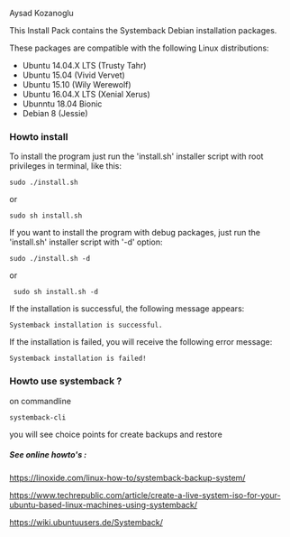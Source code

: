 Aysad Kozanoglu

This Install Pack contains the Systemback Debian installation packages.

These packages are compatible with the following Linux distributions:
 - Ubuntu 14.04.X LTS (Trusty Tahr)
 - Ubuntu 15.04 (Vivid Vervet)
 - Ubuntu 15.10 (Wily Werewolf)
 - Ubuntu 16.04.X LTS (Xenial Xerus)
 - Ubunntu 18.04 Bionic
 - Debian 8 (Jessie)
 
 ### Howto install 
To install the program just run the 'install.sh' installer script with root privileges in terminal, like this:

 ```sudo ./install.sh```

or

 ```sudo sh install.sh```

If you want to install the program with debug packages, just run the 'install.sh' installer script with '-d' option:

 ```sudo ./install.sh -d```

or

``` sudo sh install.sh -d```

If the installation is successful, the following message appears:

 ```Systemback installation is successful.```

If the installation is failed, you will receive the following error message:

 ```Systemback installation is failed!```
 
 
 ### Howto use systemback ? 
 on commandline 
 ```
systemback-cli 
 ```
 you will see choice points for create backups and restore
 
 ##### See online howto's :
 https://linoxide.com/linux-how-to/systemback-backup-system/

 https://www.techrepublic.com/article/create-a-live-system-iso-for-your-ubuntu-based-linux-machines-using-systemback/

 https://wiki.ubuntuusers.de/Systemback/
 
 
 
